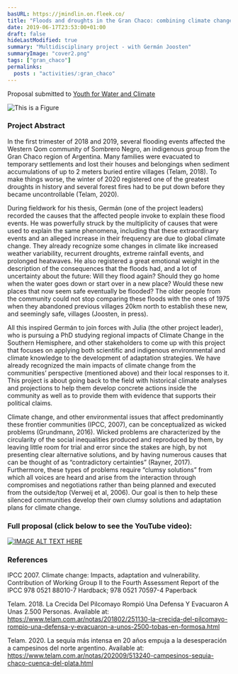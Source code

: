 ```yaml
---
basURL: https://jmindlin.on.fleek.co/
title: "Floods and droughts in the Gran Chaco: combining climate change and indigenous knowledge for a better future"
date: 2019-06-17T23:53:00+01:00
draft: false
hideLastModified: true
summary: "Multidisciplinary project - with Germán Joosten"
summaryImage: "cover2.png"
tags: ["gran_chaco"]
permalinks:
  posts : "activities/:gran_chaco"
---
```


Proposal submitted to [Youth for Water and Climate](https://youthwaterclimate.org/)

![This is a Figure]()

### Project Abstract
In the first trimester of 2018 and 2019, several flooding events affected the Western Qom community of Sombrero Negro, an indigenous group from the Gran Chaco region of Argentina. Many families were evacuated to temporary settlements and lost their houses and belongings when sediment accumulations of up to 2 meters buried entire villages (Telam, 2018). To make things worse, the winter of 2020 registered one of the greatest droughts in history and several forest fires had to be put down before they became uncontrollable (Telam, 2020). 

During fieldwork for his thesis, Germán (one of the project leaders) recorded the causes that the affected people invoke to explain these flood events. He was powerfully struck by the multiplicity of causes that were used to explain the same phenomena, including that these extraordinary events and an alleged increase in their frequency are due to global climate change. They already recognize some changes in climate like increased weather variability, recurrent droughts, extreme rainfall events, and prolonged heatwaves. He also registered a great emotional weight in the description of the consequences that the floods had, and a lot of uncertainty about the future: Will they flood again? Should they go home when the water goes down or start over in a new place? Would these new places that now seem safe eventually be flooded? The older people from the community could not stop comparing these floods with the ones of 1975 when they abandoned previous villages 20km north to establish these new, and seemingly safe, villages (Joosten, in press).

All this inspired Germán to join forces with Julia (the other project leader), who is pursuing a PhD studying regional impacts of Climate Change in the Southern Hemisphere, and other stakeholders to come up with this project that focuses on applying both scientific and indigenous environmental and climate knowledge to the development of adaptation strategies. We have already recognized the main impacts of climate change from the communities’ perspective (mentioned above) and their local responses to it. This project is about going back to the field with historical climate analyses and projections to help them develop concrete actions inside the community as well as to provide them with evidence that supports their political claims.

Climate change, and other environmental issues that affect predominantly these frontier communities (IPCC, 2007), can be conceptualized as wicked problems (Grundmann, 2016). Wicked problems are characterized by the circularity of the social inequalities produced and reproduced by them, by leaving little room for trial and error since the stakes are high, by not presenting clear alternative solutions, and by having numerous causes that can be thought of as “contradictory certainties” (Rayner, 2017). Furthermore, these types of problems require “clumsy solutions” from which all voices are heard and arise from the interaction through compromises and negotiations rather than being planned and executed from the outside/top (Verweij et al, 2006). Our goal is then to help these silenced communities develop their own clumsy solutions and adaptation plans for climate change. 

### Full proposal (click below to see the YouTube video): 
[![IMAGE ALT TEXT HERE](https://img.youtube.com/vi/k_gmQmaf0og/0.jpg)](https://www.youtube.com/watch?v=k_gmQmaf0og)

### References

IPCC 2007. Climate change: Impacts, adaptation and vulnerability. Contribution of Working Group II to the Fourth Assessment Report of the IPCC 978 0521 88010-7 Hardback; 978 0521 70597-4 Paperback

Telam. 2018. La Crecida Del Pilcomayo Rompió Una Defensa Y Evacuaron A Unas 2.500 Personas. Available at: <https://www.telam.com.ar/notas/201802/251130-la-crecida-del-pilcomayo-rompio-una-defensa-y-evacuaron-a-unos-2500-tobas-en-formosa.html> 

Telam. 2020. La sequía más intensa en 20 años empuja a la desesperación a campesinos del norte argentino. Available at: <https://www.telam.com.ar/notas/202009/513240-campesinos-sequia-chaco-cuenca-del-plata.html>
